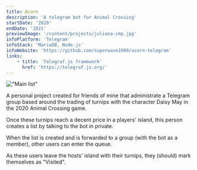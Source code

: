 ```yaml
---
title: Acorn
description: 'A telegram bot for Animal Crossing'
startDate: '2020'
endDate: '2021'
previewImage: '/content/projects/juliana-cmp.jpg'
infoPlatform: 'Telegram'
infoStack: 'MariaDB, Node.js'
infoWebsite: 'https://github.com/superwave1999/acorn-telegram'
links:
    - title: 'Telegraf.js framework'
      href: 'https://telegraf.js.org/'
---
```

!["Main list"](/content/projects/juliana.jpg)

A personal project created for friends of mine that administrate a Telegram group based around the trading of turnips with the character Daisy May in the 2020 Animal Crossing game.

Once these turnips reach a decent price in a players' island, this person creates a list by talking to the bot in private.

When the list is created and is forwarded to a group (with the bot as a member), other users can enter the queue.

As these users leave the hosts' island with their turnips, they (should) mark themselves as "Visited".


